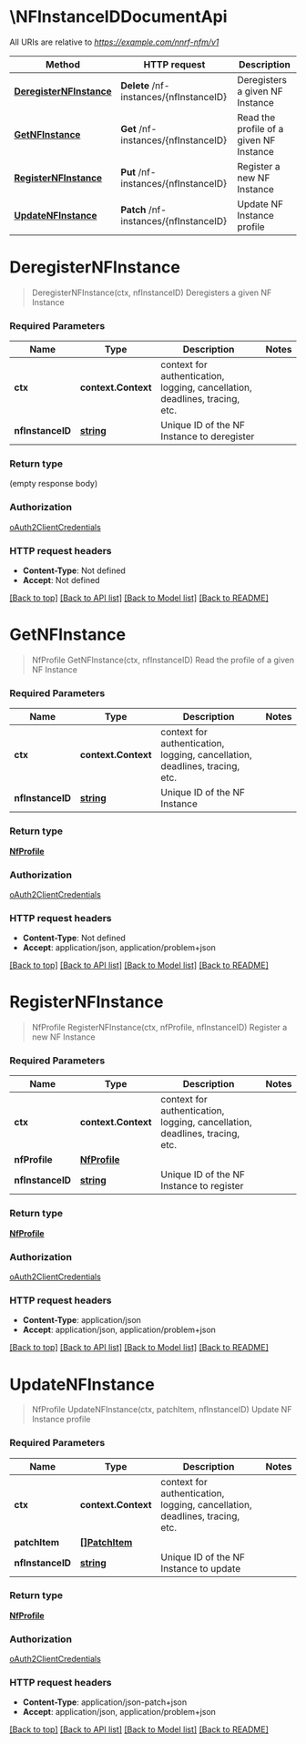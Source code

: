 # \NFInstanceIDDocumentApi

All URIs are relative to *https://example.com/nnrf-nfm/v1*

Method | HTTP request | Description
------------- | ------------- | -------------
[**DeregisterNFInstance**](NFInstanceIDDocumentApi.md#DeregisterNFInstance) | **Delete** /nf-instances/{nfInstanceID} | Deregisters a given NF Instance
[**GetNFInstance**](NFInstanceIDDocumentApi.md#GetNFInstance) | **Get** /nf-instances/{nfInstanceID} | Read the profile of a given NF Instance
[**RegisterNFInstance**](NFInstanceIDDocumentApi.md#RegisterNFInstance) | **Put** /nf-instances/{nfInstanceID} | Register a new NF Instance
[**UpdateNFInstance**](NFInstanceIDDocumentApi.md#UpdateNFInstance) | **Patch** /nf-instances/{nfInstanceID} | Update NF Instance profile


# **DeregisterNFInstance**
> DeregisterNFInstance(ctx, nfInstanceID)
Deregisters a given NF Instance

### Required Parameters

Name | Type | Description  | Notes
------------- | ------------- | ------------- | -------------
 **ctx** | **context.Context** | context for authentication, logging, cancellation, deadlines, tracing, etc.
  **nfInstanceID** | [**string**](.md)| Unique ID of the NF Instance to deregister | 

### Return type

 (empty response body)

### Authorization

[oAuth2ClientCredentials](../README.md#oAuth2ClientCredentials)

### HTTP request headers

 - **Content-Type**: Not defined
 - **Accept**: Not defined

[[Back to top]](#) [[Back to API list]](../README.md#documentation-for-api-endpoints) [[Back to Model list]](../README.md#documentation-for-models) [[Back to README]](../README.md)

# **GetNFInstance**
> NfProfile GetNFInstance(ctx, nfInstanceID)
Read the profile of a given NF Instance

### Required Parameters

Name | Type | Description  | Notes
------------- | ------------- | ------------- | -------------
 **ctx** | **context.Context** | context for authentication, logging, cancellation, deadlines, tracing, etc.
  **nfInstanceID** | [**string**](.md)| Unique ID of the NF Instance | 

### Return type

[**NfProfile**](NFProfile.md)

### Authorization

[oAuth2ClientCredentials](../README.md#oAuth2ClientCredentials)

### HTTP request headers

 - **Content-Type**: Not defined
 - **Accept**: application/json, application/problem+json

[[Back to top]](#) [[Back to API list]](../README.md#documentation-for-api-endpoints) [[Back to Model list]](../README.md#documentation-for-models) [[Back to README]](../README.md)

# **RegisterNFInstance**
> NfProfile RegisterNFInstance(ctx, nfProfile, nfInstanceID)
Register a new NF Instance

### Required Parameters

Name | Type | Description  | Notes
------------- | ------------- | ------------- | -------------
 **ctx** | **context.Context** | context for authentication, logging, cancellation, deadlines, tracing, etc.
  **nfProfile** | [**NfProfile**](NfProfile.md)|  | 
  **nfInstanceID** | [**string**](.md)| Unique ID of the NF Instance to register | 

### Return type

[**NfProfile**](NFProfile.md)

### Authorization

[oAuth2ClientCredentials](../README.md#oAuth2ClientCredentials)

### HTTP request headers

 - **Content-Type**: application/json
 - **Accept**: application/json, application/problem+json

[[Back to top]](#) [[Back to API list]](../README.md#documentation-for-api-endpoints) [[Back to Model list]](../README.md#documentation-for-models) [[Back to README]](../README.md)

# **UpdateNFInstance**
> NfProfile UpdateNFInstance(ctx, patchItem, nfInstanceID)
Update NF Instance profile

### Required Parameters

Name | Type | Description  | Notes
------------- | ------------- | ------------- | -------------
 **ctx** | **context.Context** | context for authentication, logging, cancellation, deadlines, tracing, etc.
  **patchItem** | [**[]PatchItem**](array.md)|  | 
  **nfInstanceID** | [**string**](.md)| Unique ID of the NF Instance to update | 

### Return type

[**NfProfile**](NFProfile.md)

### Authorization

[oAuth2ClientCredentials](../README.md#oAuth2ClientCredentials)

### HTTP request headers

 - **Content-Type**: application/json-patch+json
 - **Accept**: application/json, application/problem+json

[[Back to top]](#) [[Back to API list]](../README.md#documentation-for-api-endpoints) [[Back to Model list]](../README.md#documentation-for-models) [[Back to README]](../README.md)

